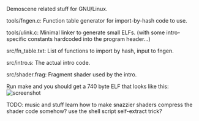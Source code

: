 Demoscene related stuff for GNU/Linux.

tools/fngen.c:
	Function table generator for import-by-hash code to use.
	
tools/ulink.c:
	Minimal linker to generate small ELFs.
	(with some intro-specific constants hardcoded into the program header...)

src/fn_table.txt:
	List of functions to import by hash, input to fngen.
	
src/intro.s:
	The actual intro code.

src/shader.frag:
	Fragment shader used by the intro.

Run make and you should get a 740 byte ELF that looks like this:
![screenshot](/anim.gif)

TODO:
	music and stuff
	learn how to make snazzier shaders
	compress the shader code somehow?
	use the shell script self-extract trick?
